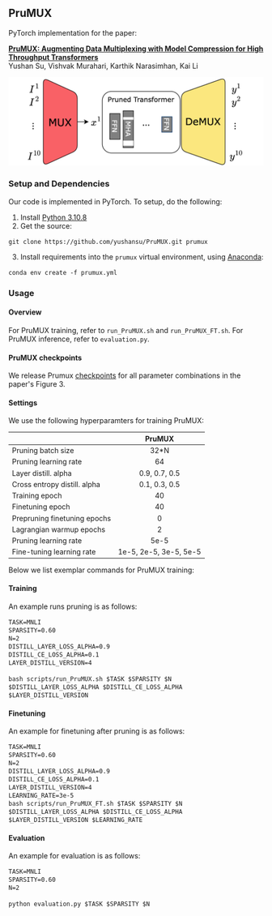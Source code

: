 ## PruMUX ##

PyTorch implementation for the paper:

**[PruMUX: Augmenting Data Multiplexing with Model Compression for High Throughput Transformers]()**  
Yushan Su, Vishvak Murahari, Karthik Narasimhan, Kai Li

![models](images/prumux-overview.png)

<!-- If you find this work useful in your research, please cite:

```

``` -->


### Setup and Dependencies

Our code is implemented in PyTorch. To setup, do the following:

1. Install [Python 3.10.8](https://www.python.org/downloads/release/python-3108/)
2. Get the source:
```
git clone https://github.com/yushansu/PruMUX.git prumux
```
3. Install requirements into the `prumux` virtual environment, using [Anaconda](https://anaconda.org/anaconda/python):
```
conda env create -f prumux.yml
```

### Usage

#### Overview
For PruMUX training, refer to `run_PruMUX.sh` and `run_PruMUX_FT.sh`. For PruMUX inference, refer to `evaluation.py`.
#### PruMUX checkpoints
We release Prumux [checkpoints]() for all parameter combinations in the paper's Figure 3. 

#### Settings

We use the following hyperparamters for training PruMUX:

|               | PruMUX | 
|:--------------|:-----------:|
| Pruning batch size  | 32*N   | 
| Pruning learning rate  | 64 | 
| Layer distill. alpha | 0.9, 0.7, 0.5|
| Cross entropy distill. alpha | 0.1, 0.3, 0.5|
| Training epoch | 40 |
| Finetuning epoch | 40 | 
| Prepruning finetuning epochs | 0 | 
| Lagrangian warmup epochs | 2 | 
| Pruning learning rate | 5e-5|
| Fine-tuning learning rate | 1e-5, 2e-5, 3e-5, 5e-5|



Below we list exemplar commands for PruMUX training:

#### Training
An example runs pruning is as follows:
```
TASK=MNLI
SPARSITY=0.60
N=2
DISTILL_LAYER_LOSS_ALPHA=0.9
DISTILL_CE_LOSS_ALPHA=0.1
LAYER_DISTILL_VERSION=4

bash scripts/run_PruMUX.sh $TASK $SPARSITY $N $DISTILL_LAYER_LOSS_ALPHA $DISTILL_CE_LOSS_ALPHA $LAYER_DISTILL_VERSION
```

#### Finetuning
An example for finetuning after pruning is as follows:
```
TASK=MNLI
SPARSITY=0.60
N=2
DISTILL_LAYER_LOSS_ALPHA=0.9
DISTILL_CE_LOSS_ALPHA=0.1
LAYER_DISTILL_VERSION=4
LEARNING_RATE=3e-5
bash scripts/run_PruMUX_FT.sh $TASK $SPARSITY $N $DISTILL_LAYER_LOSS_ALPHA $DISTILL_CE_LOSS_ALPHA $LAYER_DISTILL_VERSION $LEARNING_RATE
```


#### Evaluation
An example for evaluation is as follows:
```
TASK=MNLI
SPARSITY=0.60
N=2

python evaluation.py $TASK $SPARSITY $N 
```


<!-- ### Reference
```
 -->
<!-- ``` -->
<!-- ### License
Check `LICENSE.md` -->
